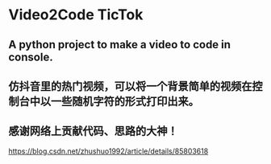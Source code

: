# Video2Code  TicTok


## A python project to make a video to code in console.


## 仿抖音里的热门视频，可以将一个背景简单的视频在控制台中以一些随机字符的形式打印出来。


## 感谢网络上贡献代码、思路的大神！


https://blog.csdn.net/zhushuo1992/article/details/85803618
